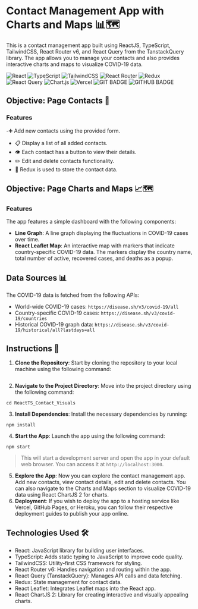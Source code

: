 # Contact Management App with Charts and Maps 📊🗺️

This is a contact management app built using ReactJS, TypeScript, TailwindCSS, React Router v6, and React Query from the TanstackQuery library. The app allows you to manage your contacts and also provides interactive charts and maps to visualize COVID-19 data.

![React](https://img.shields.io/badge/react-%2320232a.svg?style=for-the-badge&logo=react&logoColor=%2361DAFB)
![TypeScript](https://img.shields.io/badge/typescript-%23007ACC.svg?style=for-the-badge&logo=typescript&logoColor=white)
![TailwindCSS](https://img.shields.io/badge/tailwindcss-%2338B2AC.svg?style=for-the-badge&logo=tailwind-css&logoColor=white)
![React Router](https://img.shields.io/badge/React_Router-CA4245?style=for-the-badge&logo=react-router&logoColor=white)
![Redux](https://img.shields.io/badge/redux-%23593d88.svg?style=for-the-badge&logo=redux&logoColor=white)
![React Query](https://img.shields.io/badge/-React%20Query-FF4154?style=for-the-badge&logo=react%20query&logoColor=white)
![Chart.js](https://img.shields.io/badge/chart.js-F5788D.svg?style=for-the-badge&logo=chart.js&logoColor=white)
![Vercel](https://img.shields.io/badge/vercel-%23000000.svg?style=for-the-badge&logo=vercel&logoColor=white)
![GIT BADGE](https://img.shields.io/badge/GIT-E44C30?style=for-the-badge&logo=git&logoColor=white)
![GITHUB BADGE](https://img.shields.io/badge/GitHub-100000?style=for-the-badge&logo=github&logoColor=white)

## Objective: Page Contacts 👥

### Features

-➕ Add new contacts using the provided form.

- 📋 Display a list of all added contacts.
- 👁️ Each contact has a button to view their details.
- ✏️ Edit and delete contacts functionality.
- 🔗 Redux is used to store the contact data.

## Objective: Page Charts and Maps 📈🗺️

### Features

The app features a simple dashboard with the following components:

- **Line Graph**: A line graph displaying the fluctuations in COVID-19 cases over time.
- **React Leaflet Map**: An interactive map with markers that indicate country-specific COVID-19 data. The markers display the country name, total number of active, recovered cases, and deaths as a popup.

## Data Sources 📊

The COVID-19 data is fetched from the following APIs:

- World-wide COVID-19 cases: `https://disease.sh/v3/covid-19/all`
- Country-specific COVID-19 cases: `https://disease.sh/v3/covid-19/countries`
- Historical COVID-19 graph data: `https://disease.sh/v3/covid-19/historical/all?lastdays=all`

## Instructions 🚀

1. **Clone the Repository**: Start by cloning the repository to your local machine using the following command:

```

```

2. **Navigate to the Project Directory**: Move into the project directory using the following command:

```
cd ReactTS_Contact_Visuals
```

3. **Install Dependencies**: Install the necessary dependencies by running:

```
npm install
```

4. **Start the App**: Launch the app using the following command:

```
npm start
```

> This will start a development server and open the app in your default web browser. You can access it at `http://localhost:3000`.

5. **Explore the App**: Now you can explore the contact management app. Add new contacts, view contact details, edit and delete contacts. You can also navigate to the Charts and Maps section to visualize COVID-19 data using React ChartJS 2 for charts.
6. **Deployment**: If you wish to deploy the app to a hosting service like Vercel, GitHub Pages, or Heroku, you can follow their respective deployment guides to publish your app online.

## Technologies Used 🛠️

- React: JavaScript library for building user interfaces.
- TypeScript: Adds static typing to JavaScript to improve code quality.
- TailwindCSS: Utility-first CSS framework for styling.
- React Router v6: Handles navigation and routing within the app.
- React Query (TanstackQuery): Manages API calls and data fetching.
- Redux: State management for contact data.
- React Leaflet: Integrates Leaflet maps into the React app.
- React ChartJS 2: Library for creating interactive and visually appealing charts.
